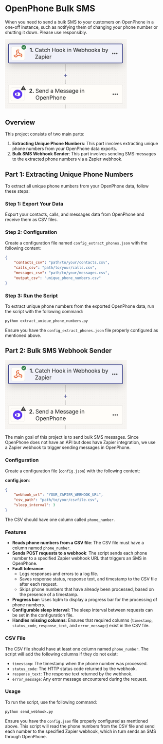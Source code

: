 # OpenPhone Bulk SMS

When you need to send a bulk SMS to your customers on OpenPhone in a one-off instance, such as notifying them of changing your phone number or shutting it down. Please use responsibly. 

<img src="zapier.png" alt="Zapier" width="400">

## Overview

This project consists of two main parts:

1. **Extracting Unique Phone Numbers**: This part involves extracting unique phone numbers from your OpenPhone data exports.
2. **Bulk SMS Webhook Sender**: This part involves sending SMS messages to the extracted phone numbers via a Zapier webhook.

## Part 1: Extracting Unique Phone Numbers

To extract all unique phone numbers from your OpenPhone data, follow these steps:

### Step 1: Export Your Data

Export your contacts, calls, and messages data from OpenPhone and receive them as CSV files.

### Step 2: Configuration

Create a configuration file named `config_extract_phones.json` with the following content:
```json
{
    "contacts_csv": "path/to/your/contacts.csv",
    "calls_csv": "path/to/your/calls.csv",
    "messages_csv": "path/to/your/messages.csv",
    "output_csv": "unique_phone_numbers.csv"
}
```

### Step 3: Run the Script

To extract unique phone numbers from the exported OpenPhone data, run the script with the following command:

```bash
python extract_unique_phone_numbers.py
```

Ensure you have the `config_extract_phones.json` file properly configured as mentioned above.

## Part 2: Bulk SMS Webhook Sender

<img src="zapier.png" alt="Zapier" width="400">

The main goal of this project is to send bulk SMS messages. Since OpenPhone does not have an API but does have Zapier integration, we use a Zapier webhook to trigger sending messages in OpenPhone.

### Configuration

Create a configuration file (`config.json`) with the following content:

**config.json**:
```json
{
    "webhook_url": "YOUR_ZAPIER_WEBHOOK_URL",
    "csv_path": "path/to/your/csvfile.csv",
    "sleep_interval": 3
}
```

The CSV should have one column called `phone_number`.

### Features

- **Reads phone numbers from a CSV file**: The CSV file must have a column named `phone_number`.
- **Sends POST requests to a webhook**: The script sends each phone number to a specified Zapier webhook URL that triggers an SMS in OpenPhone.
- **Fault tolerance**:
  - Logs responses and errors to a log file.
  - Saves response status, response text, and timestamp to the CSV file after each request.
  - Skips phone numbers that have already been processed, based on the presence of a timestamp.
- **Progress bar**: Uses tqdm to display a progress bar for the processing of phone numbers.
- **Configurable sleep interval**: The sleep interval between requests can be set in the configuration file.
- **Handles missing columns**: Ensures that required columns (`timestamp`, `status_code`, `response_text`, and `error_message`) exist in the CSV file.

### CSV File

The CSV file should have at least one column named `phone_number`. The script will add the following columns if they do not exist:

- `timestamp`: The timestamp when the phone number was processed.
- `status_code`: The HTTP status code returned by the webhook.
- `response_text`: The response text returned by the webhook.
- `error_message`: Any error message encountered during the request.

### Usage

To run the script, use the following command:

```bash
python send_webhook.py
```

Ensure you have the `config.json` file properly configured as mentioned above. This script will read the phone numbers from the CSV file and send each number to the specified Zapier webhook, which in turn sends an SMS through OpenPhone.
